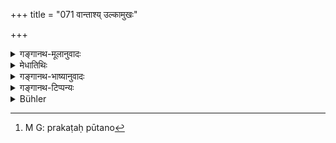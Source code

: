 +++
title = "071 वान्ताश्य् उल्कामुखः"

+++

<details><summary>गङ्गानथ-मूलानुवादः</summary>

The Brāhmaṇa fallen off from his own duty becomes a ‘fire-mouthed’ Preta feeding on vomitings; and the Kṣatriya a ‘foul-nosed’ Preta feeding on impure substances and dead bodies.—(71)
</details>

<details><summary>मेधातिथिः</summary>

[^१०९]:
     M G: kaṭa-

स्वकर्मच्युतानां पापगतयः प्रदर्श्यन्ते । **वान्तम् अश्नाति** । **उल्कया** चास्य **मुखं** दह्यते । **कुणपः** शवशरीरम् । **कूटपूतनः** कुत्सितगन्धा नासिकास्य भवति । "कटपूतनः" इति वा पाठः । कटपूतनो[^११०] नाम पिशाचादिः, स तु कश्चिद् अदृश्यो भूतविशेषः श्मशानिकभूमिसेवी ॥ १२.७१ ॥


[^११०]:
     M G: prakaṭaḥ pūtano
</details>

<details><summary>गङ्गानथ-भाष्यानुवादः</summary>

The text proceeds to indicate the states fallen into by those who fall off from their duty.

The *Preta* feeds upon vomitings; and its mouth keeps flaming like a fire-brand.

‘*Kuṇapa*’—dead body.

‘*Kūṭapūtanaḥ*’—one from whose nostrils foul smell emanates.

‘*Kaṭapūtanaḥ*’ is another reading; ‘*Kaṭapūtana*’ b eing the name of a being of the ‘*Piśāca*’ species, who keeps hovering in cremation-grounds.—(71)
</details>

<details><summary>गङ्गानथ-टिप्पन्यः</summary>

This verse is quoted in *Mitākṣarā* (3.220), in the sense that the man
neglecting his duties suffers the same tortures as the *Ulkāmukha* and
the rest.
</details>

<details><summary>Bühler</summary>

071	A Brahmana who has fallen off from his duty (becomes) an Ulkamukha Preta, who feeds on what has been vomited; and a Kshatriya, a Kataputana (Preta), who eats impure substances and corpses.
</details>
